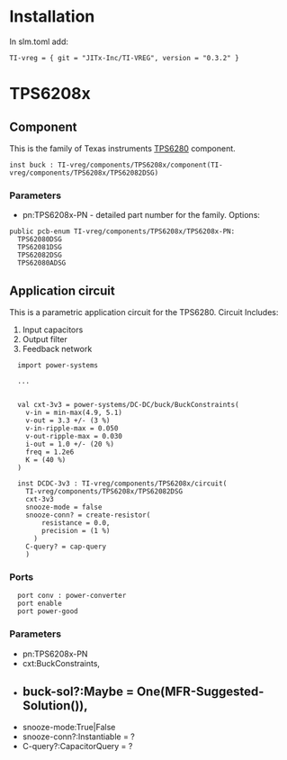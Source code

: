 # Installation

In slm.toml add:
```
TI-vreg = { git = "JITx-Inc/TI-VREG", version = "0.3.2" }
```

# TPS6208x
## Component
This is the family of Texas instruments [TPS6280](https://www.ti.com/lit/ds/symlink/tps62080.pdf) component.
```
inst buck : TI-vreg/components/TPS6208x/component(TI-vreg/components/TPS6208x/TPS62082DSG)
```
### Parameters
- pn:TPS6208x-PN - detailed part number for the family. Options:
```
public pcb-enum TI-vreg/components/TPS6208x/TPS6208x-PN:
  TPS62080DSG
  TPS62081DSG
  TPS62082DSG
  TPS62080ADSG
```

## Application circuit
This is a parametric application circuit for the TPS6280. 
Circuit Includes:
1.  Input capacitors
2.  Output filter
3.  Feedback network
```
  import power-systems

  ...


  val cxt-3v3 = power-systems/DC-DC/buck/BuckConstraints(
    v-in = min-max(4.9, 5.1)
    v-out = 3.3 +/- (3 %)
    v-in-ripple-max = 0.050
    v-out-ripple-max = 0.030
    i-out = 1.0 +/- (20 %)
    freq = 1.2e6
    K = (40 %)
  )

  inst DCDC-3v3 : TI-vreg/components/TPS6208x/circuit(
    TI-vreg/components/TPS6208x/TPS62082DSG
    cxt-3v3
    snooze-mode = false
    snooze-conn? = create-resistor(
        resistance = 0.0,
        precision = (1 %)
      )
    C-query? = cap-query
    )
```
### Ports
```
  port conv : power-converter
  port enable
  port power-good
```
### Parameters
- pn:TPS6208x-PN
- cxt:BuckConstraints,
- buck-sol?:Maybe<BuckSolution> = One(MFR-Suggested-Solution()),
  --
- snooze-mode:True|False
- snooze-conn?:Instantiable = ?
- C-query?:CapacitorQuery = ?
